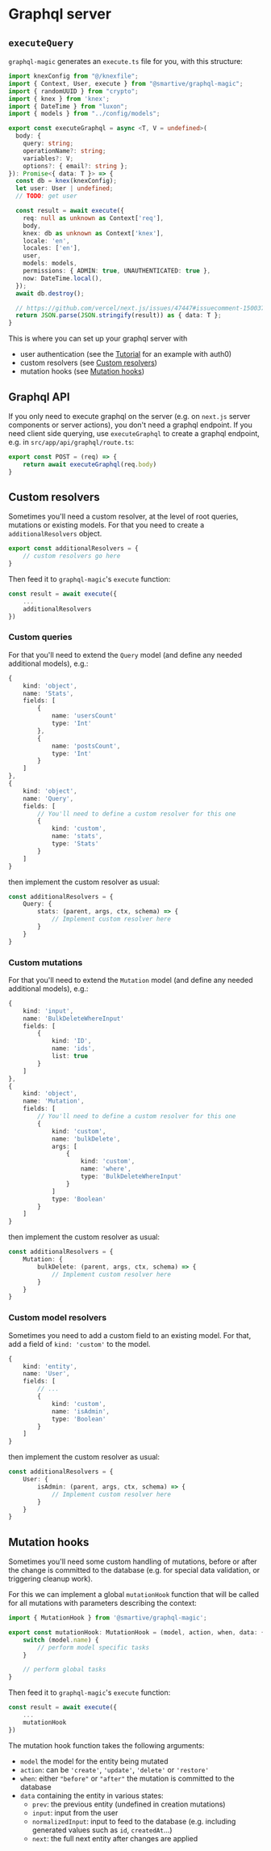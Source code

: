 # Graphql server

## `executeQuery`

`graphql-magic` generates an `execute.ts` file for you, with this structure:

```ts
import knexConfig from "@/knexfile";
import { Context, User, execute } from "@smartive/graphql-magic";
import { randomUUID } from "crypto";
import { knex } from 'knex';
import { DateTime } from "luxon";
import { models } from "../config/models";

export const executeGraphql = async <T, V = undefined>(
  body: {
    query: string;
    operationName?: string;
    variables?: V;
    options?: { email?: string };
}): Promise<{ data: T }> => {
  const db = knex(knexConfig);
  let user: User | undefined;
  // TODO: get user

  const result = await execute({
    req: null as unknown as Context['req'],
    body,
    knex: db as unknown as Context['knex'],
    locale: 'en',
    locales: ['en'],
    user,
    models: models,
    permissions: { ADMIN: true, UNAUTHENTICATED: true },
    now: DateTime.local(),
  });
  await db.destroy();

  // https://github.com/vercel/next.js/issues/47447#issuecomment-1500371732
  return JSON.parse(JSON.stringify(result)) as { data: T };
}
```

This is where you can set up your graphql server with

* user authentication (see the [Tutorial](./tutorial) for an example with auth0)
* custom resolvers (see [Custom resolvers](#custom-resolvers))
* mutation hooks (see [Mutation hooks](#mutation-hooks))

## Graphql API

If you only need to execute graphql on the server (e.g. on `next.js` server components or server actions), you don't need a graphql endpoint.
If you need client side querying, use `executeGraphql` to create a graphql endpoint, e.g. in `src/app/api/graphql/route.ts`:

```ts
export const POST = (req) => {
    return await executeGraphql(req.body)
}
```

## Custom resolvers

Sometimes you'll need a custom resolver, at the level of root queries, mutations or existing models. For that you need to create a `additionalResolvers` object.

```ts
export const additionalResolvers = {
    // custom resolvers go here
}
```

Then feed it to `graphql-magic`'s `execute` function:

```ts
const result = await execute({
    ...
    additionalResolvers
})
```

### Custom queries

For that you'll need to extend the `Query` model (and define any needed additional models), e.g.:

```ts
{
    kind: 'object',
    name: 'Stats',
    fields: [
        {
            name: 'usersCount'
            type: 'Int'
        },
        {
            name: 'postsCount',
            type: 'Int'
        }
    ]
},
{
    kind: 'object',
    name: 'Query',
    fields: [
        // You'll need to define a custom resolver for this one
        {
            kind: 'custom',
            name: 'stats',
            type: 'Stats'
        }
    ]
}
```

then implement the custom resolver as usual:

```ts
const additionalResolvers = {
    Query: {
        stats: (parent, args, ctx, schema) => {
            // Implement custom resolver here
        }
    }
}
```

### Custom mutations

For that you'll need to extend the `Mutation` model (and define any needed additional models), e.g.:

```ts
{
    kind: 'input',
    name: 'BulkDeleteWhereInput'
    fields: [
        {
            kind: 'ID',
            name: 'ids',
            list: true
        }
    ]
},
{
    kind: 'object',
    name: 'Mutation',
    fields: [
        // You'll need to define a custom resolver for this one
        {
            kind: 'custom',
            name: 'bulkDelete',
            args: [
                {
                    kind: 'custom',
                    name: 'where',
                    type: 'BulkDeleteWhereInput'
                }
            ]
            type: 'Boolean'
        }
    ]
}
```

then implement the custom resolver as usual:

```ts
const additionalResolvers = {
    Mutation: {
        bulkDelete: (parent, args, ctx, schema) => {
            // Implement custom resolver here
        }
    }
}
```

### Custom model resolvers

Sometimes you need to add a custom field to an existing model. For that, add a field of `kind: 'custom'` to the model.

```ts
{
    kind: 'entity',
    name: 'User',
    fields: [
        // ...
        {
            kind: 'custom',
            name: 'isAdmin',
            type: 'Boolean'
        }
    ]
}
```


then implement the custom resolver as usual:

```ts
const additionalResolvers = {
    User: {
        isAdmin: (parent, args, ctx, schema) => {
            // Implement custom resolver here
        }
    }
}
```

## Mutation hooks

Sometimes you'll need some custom handling of mutations, before or after the change is committed to the database (e.g. for special data validation, or triggering cleanup work).

For this we can implement a global `mutationHook` function that will be called for all mutations with parameters describing the context:

```ts
import { MutationHook } from '@smartive/graphql-magic';

export const mutationHook: MutationHook = (model, action, when, data: { prev, input, normalizedInput, next }, ctx) => {
    switch (model.name) {
        // perform model specific tasks
    }

    // perform global tasks
}
```

Then feed it to `graphql-magic`'s `execute` function:

```ts
const result = await execute({
    ...
    mutationHook
})
```

The mutation hook function takes the following arguments:

* `model` the model for the entity being mutated
* `action`: can be `'create'`, `'update'`, `'delete'` or `'restore'`
* `when`: either `"before"` or `"after"` the mutation is committed to the database
* `data` containing the entity in various states:
    * `prev`: the previous entity (undefined in creation mutations)
    * `input`: input from the user
    * `normalizedInput`: input to feed to the database (e.g. including generated values such as `id`, `createdAt`...)
    * `next`: the full next entity after changes are applied
